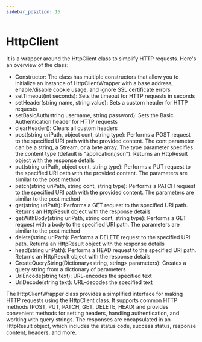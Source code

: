```yaml
---
sidebar_position: 16
---
```

# HttpClient

It is a wrapper around the HttpClient class to simplify HTTP requests. Here's an overview of the class:

- Constructor: The class has multiple constructors that allow you to initialize an instance of HttpClientWrapper with a base address, enable/disable cookie usage, and ignore SSL certificate errors
- setTimeout(int seconds): Sets the timeout for HTTP requests in seconds
- setHeader(string name, string value): Sets a custom header for HTTP requests
- setBasicAuth(string username, string password): Sets the Basic Authentication header for HTTP requests
- clearHeader(): Clears all custom headers
- post(string uriPath, object cont, string type): Performs a POST request to the specified URI path with the provided content. The cont parameter can be a string, a Stream, or a byte array. The type parameter specifies the content type (default is "application/json"). Returns an HttpResult object with the response details
- put(string uriPath, object cont, string type): Performs a PUT request to the specified URI path with the provided content. The parameters are similar to the post method
- patch(string uriPath, string cont, string type): Performs a PATCH request to the specified URI path with the provided content. The parameters are similar to the post method
- get(string uriPath): Performs a GET request to the specified URI path. Returns an HttpResult object with the response details
- getWithBody(string uriPath, string cont, string type): Performs a GET request with a body to the specified URI path. The parameters are similar to the post method
- delete(string uriPath): Performs a DELETE request to the specified URI path. Returns an HttpResult object with the response details
- head(string uriPath): Performs a HEAD request to the specified URI path. Returns an HttpResult object with the response details
- CreateQueryString(Dictionary<string, string> parameters): Creates a query string from a dictionary of parameters
- UrlEncode(string text): URL-encodes the specified text
- UrlDecode(string text): URL-decodes the specified text

The HttpClientWrapper class provides a simplified interface for making HTTP requests using the HttpClient class. It supports common HTTP methods (POST, PUT, PATCH, GET, DELETE, HEAD) and provides convenient methods for setting headers, handling authentication, and working with query strings. The responses are encapsulated in an HttpResult object, which includes the status code, success status, response content, headers, and more.
